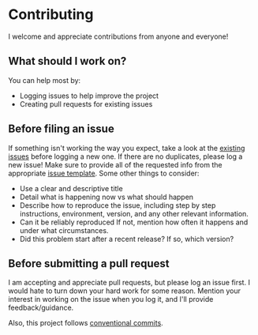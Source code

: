 # Contributing

I welcome and appreciate contributions from anyone and everyone!

## What should I work on?

You can help most by:

- Logging issues to help improve the project
- Creating pull requests for existing issues

## Before filing an issue

If something isn't working the way you expect, take a look at the
[existing issues](https://github.com/benelan/gh-fzf/issues) before logging
a new one. If there are no duplicates, please log a new issue! Make sure to
provide all of the requested info from the appropriate
[issue template](https://github.com/benelan/gh-fzf/issues/new/choose).
Some other things to consider:

- Use a clear and descriptive title
- Detail what is happening now vs what should happen
- Describe how to reproduce the issue, including step by step instructions,
  environment, version, and any other relevant information.
- Can it be reliably reproduced If not, mention how often it happens and under
  what circumstances.
- Did this problem start after a recent release? If so, which version?

## Before submitting a pull request

I am accepting and appreciate pull requests, but please log an issue first.
I would hate to turn down your hard work for some reason. Mention your interest
in working on the issue when you log it, and I'll provide feedback/guidance.

Also, this project follows [conventional commits](https://www.conventionalcommits.org).
